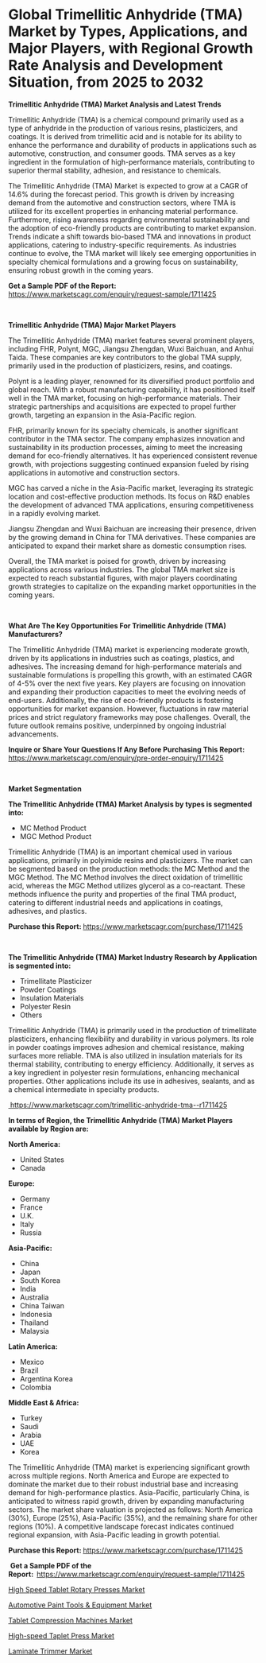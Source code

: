 <p><h1>Global Trimellitic Anhydride (TMA) Market by Types, Applications, and Major Players, with Regional Growth Rate Analysis and Development Situation, from 2025 to 2032</h1></p><p><strong>Trimellitic Anhydride (TMA) Market Analysis and Latest Trends</strong></p>
<p><p>Trimellitic Anhydride (TMA) is a chemical compound primarily used as a type of anhydride in the production of various resins, plasticizers, and coatings. It is derived from trimellitic acid and is notable for its ability to enhance the performance and durability of products in applications such as automotive, construction, and consumer goods. TMA serves as a key ingredient in the formulation of high-performance materials, contributing to superior thermal stability, adhesion, and resistance to chemicals.</p><p>The Trimellitic Anhydride (TMA) Market is expected to grow at a CAGR of 14.6% during the forecast period. This growth is driven by increasing demand from the automotive and construction sectors, where TMA is utilized for its excellent properties in enhancing material performance. Furthermore, rising awareness regarding environmental sustainability and the adoption of eco-friendly products are contributing to market expansion. Trends indicate a shift towards bio-based TMA and innovations in product applications, catering to industry-specific requirements. As industries continue to evolve, the TMA market will likely see emerging opportunities in specialty chemical formulations and a growing focus on sustainability, ensuring robust growth in the coming years.</p></p>
<p><strong>Get a Sample PDF of the Report:&nbsp;</strong> <a href="https://www.marketscagr.com/enquiry/request-sample/1711425?utm_campaign=2115&utm_medium=2&utm_source=Github&utm_content=ia&utm_term=27032025&utm_id=trimellitic-anhydride-tma">https://www.marketscagr.com/enquiry/request-sample/1711425</a></p>
<p>&nbsp;</p>
<p><strong>Trimellitic Anhydride (TMA) Major Market Players</strong></p>
<p><p>The Trimellitic Anhydride (TMA) market features several prominent players, including FHR, Polynt, MGC, Jiangsu Zhengdan, Wuxi Baichuan, and Anhui Taida. These companies are key contributors to the global TMA supply, primarily used in the production of plasticizers, resins, and coatings.</p><p>Polynt is a leading player, renowned for its diversified product portfolio and global reach. With a robust manufacturing capability, it has positioned itself well in the TMA market, focusing on high-performance materials. Their strategic partnerships and acquisitions are expected to propel further growth, targeting an expansion in the Asia-Pacific region.</p><p>FHR, primarily known for its specialty chemicals, is another significant contributor in the TMA sector. The company emphasizes innovation and sustainability in its production processes, aiming to meet the increasing demand for eco-friendly alternatives. It has experienced consistent revenue growth, with projections suggesting continued expansion fueled by rising applications in automotive and construction sectors.</p><p>MGC has carved a niche in the Asia-Pacific market, leveraging its strategic location and cost-effective production methods. Its focus on R&D enables the development of advanced TMA applications, ensuring competitiveness in a rapidly evolving market.</p><p>Jiangsu Zhengdan and Wuxi Baichuan are increasing their presence, driven by the growing demand in China for TMA derivatives. These companies are anticipated to expand their market share as domestic consumption rises.</p><p>Overall, the TMA market is poised for growth, driven by increasing applications across various industries. The global TMA market size is expected to reach substantial figures, with major players coordinating growth strategies to capitalize on the expanding market opportunities in the coming years.</p></p>
<p>&nbsp;</p>
<p><strong>What Are The Key Opportunities For Trimellitic Anhydride (TMA) Manufacturers?</strong></p>
<p><p>The Trimellitic Anhydride (TMA) market is experiencing moderate growth, driven by its applications in industries such as coatings, plastics, and adhesives. The increasing demand for high-performance materials and sustainable formulations is propelling this growth, with an estimated CAGR of 4-5% over the next five years. Key players are focusing on innovation and expanding their production capacities to meet the evolving needs of end-users. Additionally, the rise of eco-friendly products is fostering opportunities for market expansion. However, fluctuations in raw material prices and strict regulatory frameworks may pose challenges. Overall, the future outlook remains positive, underpinned by ongoing industrial advancements.</p></p>
<p><strong>Inquire or Share Your Questions If Any Before Purchasing This Report:</strong> <a href="https://www.marketscagr.com/enquiry/pre-order-enquiry/1711425?utm_campaign=2115&utm_medium=2&utm_source=Github&utm_content=ia&utm_term=27032025&utm_id=trimellitic-anhydride-tma">https://www.marketscagr.com/enquiry/pre-order-enquiry/1711425</a></p>
<p>&nbsp;</p>
<p><strong>Market Segmentation</strong></p>
<p><strong>The Trimellitic Anhydride (TMA) Market Analysis by types is segmented into:</strong></p>
<p><ul><li>MC Method Product</li><li>MGC Method Product</li></ul></p>
<p><p>Trimellitic Anhydride (TMA) is an important chemical used in various applications, primarily in polyimide resins and plasticizers. The market can be segmented based on the production methods: the MC Method and the MGC Method. The MC Method involves the direct oxidation of trimellitic acid, whereas the MGC Method utilizes glycerol as a co-reactant. These methods influence the purity and properties of the final TMA product, catering to different industrial needs and applications in coatings, adhesives, and plastics.</p></p>
<p><strong>Purchase this Report:&nbsp;</strong><a href="https://www.marketscagr.com/purchase/1711425?utm_campaign=2115&utm_medium=2&utm_source=Github&utm_content=ia&utm_term=27032025&utm_id=trimellitic-anhydride-tma">https://www.marketscagr.com/purchase/1711425</a></p>
<p>&nbsp;</p>
<p><strong>The Trimellitic Anhydride (TMA) Market Industry Research by Application is segmented into:</strong></p>
<p><ul><li>Trimellitate Plasticizer</li><li>Powder Coatings</li><li>Insulation Materials</li><li>Polyester Resin</li><li>Others</li></ul></p>
<p><p>Trimellitic Anhydride (TMA) is primarily used in the production of trimellitate plasticizers, enhancing flexibility and durability in various polymers. Its role in powder coatings improves adhesion and chemical resistance, making surfaces more reliable. TMA is also utilized in insulation materials for its thermal stability, contributing to energy efficiency. Additionally, it serves as a key ingredient in polyester resin formulations, enhancing mechanical properties. Other applications include its use in adhesives, sealants, and as a chemical intermediate in specialty products.</p></p>
<p><a href="https://www.marketscagr.com/trimellitic-anhydride-tma--r1711425?utm_campaign=2115&utm_medium=2&utm_source=Github&utm_content=ia&utm_term=27032025&utm_id=trimellitic-anhydride-tma">&nbsp;https://www.marketscagr.com/trimellitic-anhydride-tma--r1711425</a></p>
<p><strong>In terms of Region, the Trimellitic Anhydride (TMA) Market Players available by Region are:</strong></p>
<p>
    <p> <strong> North America: </strong>
        <ul>
            <li>United States</li>
            <li>Canada</li>
        </ul>
        </p> 
    <p> <strong> Europe: </strong>
        <ul>
            <li>Germany</li>
            <li>France</li>
            <li>U.K.</li>
            <li>Italy</li>
            <li>Russia</li>
        </ul>
        </p> 
    <p> <strong> Asia-Pacific: </strong>
        <ul>
            <li>China</li>
            <li>Japan</li>
            <li>South Korea</li>
            <li>India</li>
            <li>Australia</li>
            <li>China Taiwan</li>
            <li>Indonesia</li>
            <li>Thailand</li>
            <li>Malaysia</li>
        </ul>
        </p> 
    <p> <strong> Latin America: </strong>
        <ul>
            <li>Mexico</li>
            <li>Brazil</li>
            <li>Argentina Korea</li>
            <li>Colombia</li>
        </ul>
        </p> 
    <p> <strong> Middle East & Africa: </strong>
        <ul>
            <li>Turkey</li>
            <li>Saudi</li>
            <li>Arabia</li>
            <li>UAE</li>
            <li>Korea</li>
        </ul>
    </p>
    </p>
<p><p>The Trimellitic Anhydride (TMA) market is experiencing significant growth across multiple regions. North America and Europe are expected to dominate the market due to their robust industrial base and increasing demand for high-performance plastics. Asia-Pacific, particularly China, is anticipated to witness rapid growth, driven by expanding manufacturing sectors. The market share valuation is projected as follows: North America (30%), Europe (25%), Asia-Pacific (35%), and the remaining share for other regions (10%). A competitive landscape forecast indicates continued regional expansion, with Asia-Pacific leading in growth potential.</p></p>
<p><strong>Purchase this Report: </strong><a href="https://www.marketscagr.com/purchase/1711425?utm_campaign=2115&utm_medium=2&utm_source=Github&utm_content=ia&utm_term=27032025&utm_id=trimellitic-anhydride-tma">https://www.marketscagr.com/purchase/1711425</a></p>
<p>&nbsp;<strong>Get a Sample PDF of the Report:&nbsp;&nbsp;</strong><a href="https://www.marketscagr.com/enquiry/request-sample/1711425?utm_campaign=2115&utm_medium=2&utm_source=Github&utm_content=ia&utm_term=27032025&utm_id=trimellitic-anhydride-tma">https://www.marketscagr.com/enquiry/request-sample/1711425</a></p>
<p><strong></strong></p>
<p><p><a href="https://github.com/milievkulov/Market-Research-Report-List-1/blob/main/high-speed-tablet-rotary-presses-market.md?utm_campaign=2115&utm_medium=2&utm_source=Github&utm_content=ia&utm_term=27032025&utm_id=trimellitic-anhydride-tma">High Speed Tablet Rotary Presses Market</a></p><p><a href="https://github.com/lontohhikma/Market-Research-Report-List-1/blob/main/automotive-paint-tools-equipment-market.md?utm_campaign=2115&utm_medium=2&utm_source=Github&utm_content=ia&utm_term=27032025&utm_id=trimellitic-anhydride-tma">Automotive Paint Tools & Equipment Market</a></p><p><a href="https://github.com/payareganiou/Market-Research-Report-List-1/blob/main/tablet-compression-machines-market.md?utm_campaign=2115&utm_medium=2&utm_source=Github&utm_content=ia&utm_term=27032025&utm_id=trimellitic-anhydride-tma">Tablet Compression Machines Market</a></p><p><a href="https://github.com/enieyfabius/Market-Research-Report-List-1/blob/main/high-speed-taplet-press-market.md?utm_campaign=2115&utm_medium=2&utm_source=Github&utm_content=ia&utm_term=27032025&utm_id=trimellitic-anhydride-tma">High-speed Taplet Press Market</a></p><p><a href="https://github.com/steegeneat/Market-Research-Report-List-1/blob/main/laminate-trimmer-market.md?utm_campaign=2115&utm_medium=2&utm_source=Github&utm_content=ia&utm_term=27032025&utm_id=trimellitic-anhydride-tma">Laminate Trimmer Market</a></p></p>